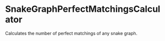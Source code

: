 # SnakeGraphPerfectMatchingsCalculator
Calculates the number of perfect matchings of any snake graph. 
